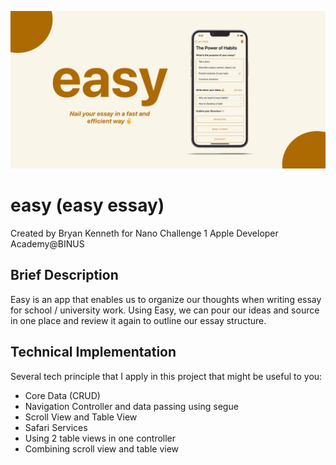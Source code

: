 ![](https://github.com/bkenneth39/easy_nc1/blob/main/banner_github.png) 
# easy (easy essay)

Created by Bryan Kenneth for Nano Challenge 1 Apple Developer Academy@BINUS

## Brief Description
Easy is an app that enables us to organize our thoughts when writing essay for school / university work. Using Easy, we can pour our ideas and source in one place and review it again to outline our essay structure.

## Technical Implementation
Several tech principle that I apply in this project that might be useful to you:
- Core Data (CRUD)
- Navigation Controller and data passing using segue
- Scroll View and Table View
- Safari Services
- Using 2 table views in one controller
- Combining scroll view and table view

